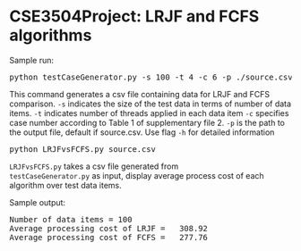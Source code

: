 # CSE3504Project: LRJF and FCFS algorithms

Sample run:
<pre>python testCaseGenerator.py -s 100 -t 4 -c 6 -p ./source.csv</pre>
This command generates a csv file containing data for LRJF and FCFS comparison. 
<code>-s</code> indicates the size of the test data in terms of number of data items.
<code>-t</code> indicates number of threads applied in each data item
<code>-c</code> specifies case number according to Table 1 of supplementary file  2.
<code>-p</code> is the path to the output file, default if source.csv.
Use flag <code>-h</code> for detailed information

<pre>python LRJFvsFCFS.py source.csv</pre>
<code>LRJFvsFCFS.py</code> takes a csv file generated from <code> testCaseGenerator.py</code>
as input, display average process cost of each algorithm over test data items.

Sample output:
<pre>
Number of data items = 100
Average processing cost of LRJF =   308.92
Average processing cost of FCFS =   277.76
</pre>
